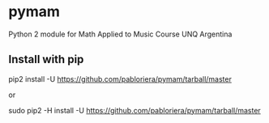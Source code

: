 # pymam
Python 2 module for Math Applied to Music Course UNQ Argentina


## Install with pip
pip2 install -U https://github.com/pabloriera/pymam/tarball/master

or

sudo pip2 -H install -U https://github.com/pabloriera/pymam/tarball/master




